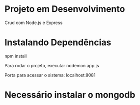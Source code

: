 <h1>Projeto em Desenvolvimento</h1>
<p>Crud com Node.js e Express</p>
<h1>Instalando Dependências</h1>
<p>npm install</p>
<p>Para rodar o projeto, executar nodemon app.js</p>
<p>Porta para acessar o sistema: localhost:8081</p>
<h1>Necessário instalar o mongodb</h1>
